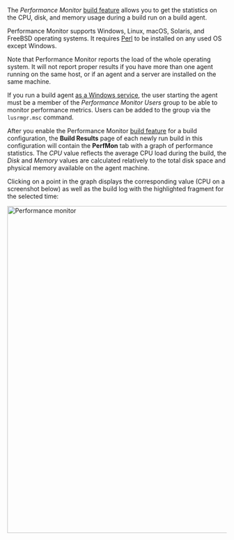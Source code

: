 [//]: # (title: Performance Monitor)
[//]: # (auxiliary-id: Performance Monitor)

The _Performance Monitor_ [build feature](adding-build-features.md) allows you to get the statistics on the CPU, disk, and memory usage during a build run on a build agent.

Performance Monitor supports Windows, Linux, macOS, Solaris, and FreeBSD operating systems. It requires [Perl](https://learn.perl.org/installing/) to be installed on any used OS except Windows.

Note that Performance Monitor reports the load of the whole operating system. It will not report proper results if you have more than one agent running on the same host, or if an agent and a server are installed on the same machine.

<note>

If you run a build agent [as a Windows service](setting-up-and-running-additional-build-agents.md#Build+Agent+as+a+Windows+Service), the user starting the agent must be a member of the _Performance Monitor Users_ group to be able to monitor performance metrics. Users can be added to the group via the `lusrmgr.msc` command.
</note>

After you enable the Performance Monitor [build feature](adding-build-features.md) for a build configuration, the __Build Results__ page of each newly run build in this configuration will contain the __PerfMon__ tab with a graph of performance statistics. The _CPU_ value reflects the average CPU load during the build, the _Disk_ and _Memory_ values are calculated relatively to the total disk space and physical memory available on the agent machine.

Clicking on a point in the graph displays the corresponding value (CPU on a screenshot below) as well as the build log with the highlighted fragment for the selected time:

<img src="performance-monitor.png" width="750" alt="Performance monitor"/>